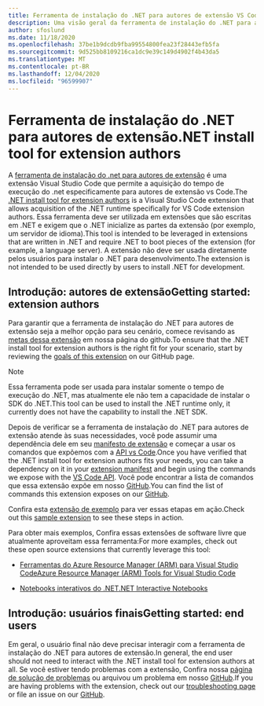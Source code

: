```yaml
---
title: Ferramenta de instalação do .NET para autores de extensão VS Code
description: Uma visão geral da ferramenta de instalação do .NET para autores de extensão, uma extensão Visual Studio Code para instalar o tempo de execução do .NET.
author: sfoslund
ms.date: 11/18/2020
ms.openlocfilehash: 37be1b9dcdb9fba99554800fea23f28443efb5fa
ms.sourcegitcommit: 9d525bb8109216ca1dc9e39c149d4902f4b43da5
ms.translationtype: MT
ms.contentlocale: pt-BR
ms.lasthandoff: 12/04/2020
ms.locfileid: "96599907"
---
```

# <a name="net-install-tool-for-extension-authors"></a><span data-ttu-id="a90c8-103">Ferramenta de instalação do .NET para autores de extensão</span><span class="sxs-lookup"><span data-stu-id="a90c8-103">.NET install tool for extension authors</span></span>

<span data-ttu-id="a90c8-104">A [ferramenta de instalação do .net para autores de extensão](https://github.com/dotnet/vscode-dotnet-runtime) é uma extensão Visual Studio Code que permite a aquisição do tempo de execução do .net especificamente para autores de extensão vs Code.</span><span class="sxs-lookup"><span data-stu-id="a90c8-104">The [.NET install tool for extension authors](https://github.com/dotnet/vscode-dotnet-runtime) is a Visual Studio Code extension that allows acquisition of the .NET runtime specifically for VS Code extension authors.</span></span> <span data-ttu-id="a90c8-105">Essa ferramenta deve ser utilizada em extensões que são escritas em .NET e exigem que o .NET inicialize as partes da extensão (por exemplo, um servidor de idioma).</span><span class="sxs-lookup"><span data-stu-id="a90c8-105">This tool is intended to be leveraged in extensions that are written in .NET and require .NET to boot pieces of the extension (for example, a language server).</span></span> <span data-ttu-id="a90c8-106">A extensão não deve ser usada diretamente pelos usuários para instalar o .NET para desenvolvimento.</span><span class="sxs-lookup"><span data-stu-id="a90c8-106">The extension is not intended to be used directly by users to install .NET for development.</span></span>

## <a name="getting-started-extension-authors"></a><span data-ttu-id="a90c8-107">Introdução: autores de extensão</span><span class="sxs-lookup"><span data-stu-id="a90c8-107">Getting started: extension authors</span></span>

<span data-ttu-id="a90c8-108">Para garantir que a ferramenta de instalação do .NET para autores de extensão seja a melhor opção para seu cenário, comece revisando as [metas dessa extensão](https://github.com/dotnet/vscode-dotnet-runtime#goals-acquiring-net-core-for-extensions) em nossa página do github.</span><span class="sxs-lookup"><span data-stu-id="a90c8-108">To ensure that the .NET install tool for extension authors is the right fit for your scenario, start by reviewing the [goals of this extension](https://github.com/dotnet/vscode-dotnet-runtime#goals-acquiring-net-core-for-extensions) on our GitHub page.</span></span>

> [!NOTE]
> <span data-ttu-id="a90c8-109">Essa ferramenta pode ser usada para instalar somente o tempo de execução do .NET, mas atualmente ele não tem a capacidade de instalar o SDK do .NET.</span><span class="sxs-lookup"><span data-stu-id="a90c8-109">This tool can be used to install the .NET runtime only, it currently does not have the capability to install the .NET SDK.</span></span>

<span data-ttu-id="a90c8-110">Depois de verificar se a ferramenta de instalação do .NET para autores de extensão atende às suas necessidades, você pode assumir uma dependência dele em seu [manifesto de extensão](https://code.visualstudio.com/api/references/extension-manifest) e começar a usar os comandos que expõemos com a [API vs Code](https://code.visualstudio.com/api/extension-guides/command#programmatically-executing-a-command).</span><span class="sxs-lookup"><span data-stu-id="a90c8-110">Once you have verified that the .NET install tool for extension authors fits your needs, you can take a dependency on it in your [extension manifest](https://code.visualstudio.com/api/references/extension-manifest) and begin using the commands we expose with the [VS Code API](https://code.visualstudio.com/api/extension-guides/command#programmatically-executing-a-command).</span></span> <span data-ttu-id="a90c8-111">Você pode encontrar a lista de comandos que essa extensão expõe em nosso [GitHub](https://github.com/dotnet/vscode-dotnet-runtime/blob/master/Documentation/commands.md).</span><span class="sxs-lookup"><span data-stu-id="a90c8-111">You can find the list of commands this extension exposes on our [GitHub](https://github.com/dotnet/vscode-dotnet-runtime/blob/master/Documentation/commands.md).</span></span>

<span data-ttu-id="a90c8-112">Confira esta [extensão de exemplo](https://github.com/dotnet/vscode-dotnet-runtime/tree/master/sample) para ver essas etapas em ação.</span><span class="sxs-lookup"><span data-stu-id="a90c8-112">Check out this [sample extension](https://github.com/dotnet/vscode-dotnet-runtime/tree/master/sample) to see these steps in action.</span></span>

<span data-ttu-id="a90c8-113">Para obter mais exemplos, Confira essas extensões de software livre que atualmente aproveitam essa ferramenta:</span><span class="sxs-lookup"><span data-stu-id="a90c8-113">For more examples, check out these open source extensions that currently leverage this tool:</span></span>

- [<span data-ttu-id="a90c8-114">Ferramentas do Azure Resource Manager (ARM) para Visual Studio Code</span><span class="sxs-lookup"><span data-stu-id="a90c8-114">Azure Resource Manager (ARM) Tools for Visual Studio Code</span></span>](https://github.com/microsoft/vscode-azurearmtools)

- [<span data-ttu-id="a90c8-115">Notebooks interativos do .NET</span><span class="sxs-lookup"><span data-stu-id="a90c8-115">.NET Interactive Notebooks</span></span>](https://github.com/dotnet/interactive/tree/main/src/dotnet-interactive-vscode)

## <a name="getting-started-end-users"></a><span data-ttu-id="a90c8-116">Introdução: usuários finais</span><span class="sxs-lookup"><span data-stu-id="a90c8-116">Getting started: end users</span></span>

<span data-ttu-id="a90c8-117">Em geral, o usuário final não deve precisar interagir com a ferramenta de instalação do .NET para autores de extensão.</span><span class="sxs-lookup"><span data-stu-id="a90c8-117">In general, the end user should not need to interact with the .NET install tool for extension authors at all.</span></span> <span data-ttu-id="a90c8-118">Se você estiver tendo problemas com a extensão, Confira nossa [página de solução de problemas](https://github.com/dotnet/vscode-dotnet-runtime/blob/master/Documentation/troubleshooting.md) ou arquivou um problema em nosso [GitHub](https://github.com/dotnet/vscode-dotnet-runtime/issues).</span><span class="sxs-lookup"><span data-stu-id="a90c8-118">If you are having problems with the extension, check out our [troubleshooting page](https://github.com/dotnet/vscode-dotnet-runtime/blob/master/Documentation/troubleshooting.md) or file an issue on our [GitHub](https://github.com/dotnet/vscode-dotnet-runtime/issues).</span></span>
